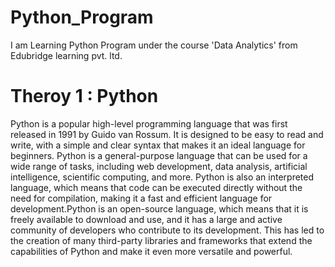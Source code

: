 # Python_Program
I am Learning Python Program under the course 'Data Analytics' from Edubridge learning pvt. ltd.

# Theroy 1 : Python
Python is a popular high-level programming language that was first released in 1991 by Guido van Rossum. It is designed to be easy to read and write, with a simple and clear syntax that makes it an ideal language for beginners. Python is a general-purpose language that can be used for a wide range of tasks, including web development, data analysis, artificial intelligence, scientific computing, and more.
Python is also an interpreted language, which means that code can be executed directly without the need for compilation, making it a fast and efficient language for development.Python is an open-source language, which means that it is freely available to download and use, and it has a large and active community of developers who contribute to its development. This has led to the creation of many third-party libraries and frameworks that extend the capabilities of Python and make it even more versatile and powerful.
